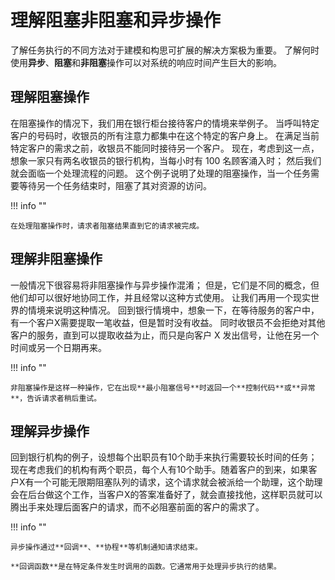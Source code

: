 # 理解阻塞非阻塞和异步操作

了解任务执行的不同方法对于建模和构思可扩展的解决方案极为重要。 了解何时使用**异步**、**阻塞**和**非阻塞**操作可以对系统的响应时间产生巨大的影响。

## 理解阻塞操作

在阻塞操作的情况下，我们用在银行柜台接待客户的情境来举例子。 当呼叫特定客户的号码时，收银员的所有注意力都集中在这个特定的客户身上。 在满足当前特定客户的需求之前，收银员不能同时接待另一个客户。 现在，考虑到这一点，想象一家只有两名收银员的银行机构，当每小时有 100 名顾客涌入时； 然后我们就会面临一个处理流程的问题。 这个例子说明了处理的阻塞操作，当一个任务需要等待另一个任务结束时，阻塞了其对资源的访问。

!!! info ""

    在处理阻塞操作时，请求者阻塞结果直到它的请求被完成。

## 理解非阻塞操作

一般情况下很容易将非阻塞操作与异步操作混淆； 但是，它们是不同的概念，但他们却可以很好地协同工作，并且经常以这种方式使用。 让我们再用一个现实世界的情境来说明这种情况。 回到银行情境中，想象一下，在等待服务的客户中，有一个客户X需要提取一笔收益，但是暂时没有收益。 同时收银员不会拒绝对其他客户的服务，直到可以提取收益为止，而只是向客户 X 发出信号，让他在另一个时间或另一个日期再来。

!!! info ""

    非阻塞操作是这样一种操作，它在出现**最小阻塞信号**时返回一个**控制代码**或**异常**，告诉请求者稍后重试。

## 理解异步操作

回到银行机构的例子，设想每个出职员有10个助手来执行需要较长时间的任务；现在考虑我们的机构有两个职员，每个人有10个助手。随着客户的到来，如果客户X有一个可能无限期阻塞队列的请求，这个请求就会被派给一个助理，这个助理会在后台做这个工作，当客户X的答案准备好了，就会直接找他，这样职员就可以腾出手来处理后面客户的请求，而不必阻塞前面的客户的需求了。

!!! info ""

    异步操作通过**回调**、**协程**等机制通知请求结束。

    **回调函数**是在特定条件发生时调用的函数。它通常用于处理异步执行的结果。
